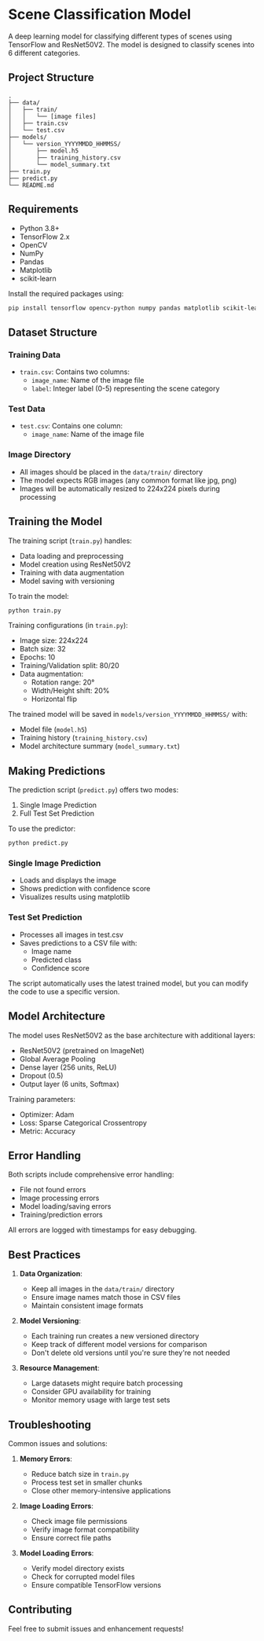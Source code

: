 # Scene Classification Model

A deep learning model for classifying different types of scenes using TensorFlow and ResNet50V2. The model is designed to classify scenes into 6 different categories.

## Project Structure

```
.
├── data/
│   ├── train/
│   │   └── [image files]
│   ├── train.csv
│   └── test.csv
├── models/
│   └── version_YYYYMMDD_HHMMSS/
│       ├── model.h5
│       ├── training_history.csv
│       └── model_summary.txt
├── train.py
├── predict.py
└── README.md
```

## Requirements

- Python 3.8+
- TensorFlow 2.x
- OpenCV
- NumPy
- Pandas
- Matplotlib
- scikit-learn

Install the required packages using:

```bash
pip install tensorflow opencv-python numpy pandas matplotlib scikit-learn
```

## Dataset Structure

### Training Data

- `train.csv`: Contains two columns:
  - `image_name`: Name of the image file
  - `label`: Integer label (0-5) representing the scene category

### Test Data

- `test.csv`: Contains one column:
  - `image_name`: Name of the image file

### Image Directory

- All images should be placed in the `data/train/` directory
- The model expects RGB images (any common format like jpg, png)
- Images will be automatically resized to 224x224 pixels during processing

## Training the Model

The training script (`train.py`) handles:

- Data loading and preprocessing
- Model creation using ResNet50V2
- Training with data augmentation
- Model saving with versioning

To train the model:

```bash
python train.py
```

Training configurations (in `train.py`):

- Image size: 224x224
- Batch size: 32
- Epochs: 10
- Training/Validation split: 80/20
- Data augmentation:
  - Rotation range: 20°
  - Width/Height shift: 20%
  - Horizontal flip

The trained model will be saved in `models/version_YYYYMMDD_HHMMSS/` with:

- Model file (`model.h5`)
- Training history (`training_history.csv`)
- Model architecture summary (`model_summary.txt`)

## Making Predictions

The prediction script (`predict.py`) offers two modes:

1. Single Image Prediction
2. Full Test Set Prediction

To use the predictor:

```bash
python predict.py
```

### Single Image Prediction

- Loads and displays the image
- Shows prediction with confidence score
- Visualizes results using matplotlib

### Test Set Prediction

- Processes all images in test.csv
- Saves predictions to a CSV file with:
  - Image name
  - Predicted class
  - Confidence score

The script automatically uses the latest trained model, but you can modify the code to use a specific version.

## Model Architecture

The model uses ResNet50V2 as the base architecture with additional layers:

- ResNet50V2 (pretrained on ImageNet)
- Global Average Pooling
- Dense layer (256 units, ReLU)
- Dropout (0.5)
- Output layer (6 units, Softmax)

Training parameters:

- Optimizer: Adam
- Loss: Sparse Categorical Crossentropy
- Metric: Accuracy

## Error Handling

Both scripts include comprehensive error handling:

- File not found errors
- Image processing errors
- Model loading/saving errors
- Training/prediction errors

All errors are logged with timestamps for easy debugging.

## Best Practices

1. **Data Organization**:

   - Keep all images in the `data/train/` directory
   - Ensure image names match those in CSV files
   - Maintain consistent image formats

2. **Model Versioning**:

   - Each training run creates a new versioned directory
   - Keep track of different model versions for comparison
   - Don't delete old versions until you're sure they're not needed

3. **Resource Management**:
   - Large datasets might require batch processing
   - Consider GPU availability for training
   - Monitor memory usage with large test sets

## Troubleshooting

Common issues and solutions:

1. **Memory Errors**:

   - Reduce batch size in `train.py`
   - Process test set in smaller chunks
   - Close other memory-intensive applications

2. **Image Loading Errors**:

   - Check image file permissions
   - Verify image format compatibility
   - Ensure correct file paths

3. **Model Loading Errors**:
   - Verify model directory exists
   - Check for corrupted model files
   - Ensure compatible TensorFlow versions

## Contributing

Feel free to submit issues and enhancement requests!
